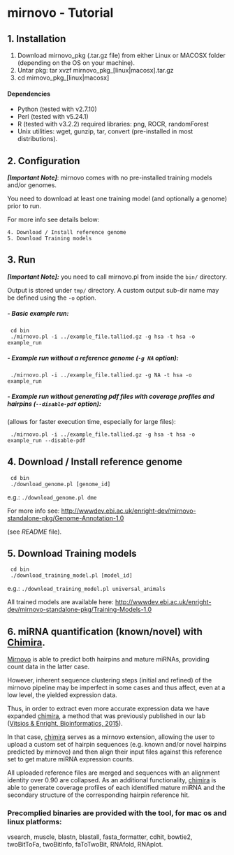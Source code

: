 mirnovo - Tutorial
==================


## 1. Installation
 1. Download mirnovo_pkg (.tar.gz file) from either Linux or MACOSX folder (depending on the OS on your machine). 
 2. Untar pkg: tar xvzf mirnovo_pkg_[linux|macosx].tar.gz
 3. cd mirnovo_pkg_[linux|macosx]

#### Dependencies
- Python (tested with v2.7.10)
- Perl (tested with v5.24.1)
- R (tested with v3.2.2)
	required libraries: png, ROCR, randomForest 
- Unix utilities: wget, gunzip, tar, convert (pre-installed in most distributions).




## 2. Configuration
**_[Important Note]_**: mirnovo comes with no pre-installed training models and/or genomes.

You need to download at least one training model (and optionally a genome) prior to run.

For more info see details below:

	4. Download / Install reference genome
	5. Download Training models 




## 3. Run
**_[Important Note]:_**
you need to call mirnovo.pl from inside the `bin/` directory.

Output is stored under `tmp/` directory. A custom output sub-dir name may be defined using the `-o` option.

##### - Basic example run:
```
 cd bin 
 ./mirnovo.pl -i ../example_file.tallied.gz -g hsa -t hsa -o example_run 
```


##### - Example run without a reference genome (`-g NA` option):
```
 ./mirnovo.pl -i ../example_file.tallied.gz -g NA -t hsa -o example_run
```


##### - Example run without generating pdf files with coverage profiles and hairpins (`--disable-pdf` option):
(allows for faster execution time, especially for large files):
```
 ./mirnovo.pl -i ../example_file.tallied.gz -g hsa -t hsa -o example_run --disable-pdf
``` 





## 4. Download / Install reference genome
```
 cd bin
 ./download_genome.pl [genome_id]
```

e.g.: `./download_genome.pl dme`

For more info see: http://wwwdev.ebi.ac.uk/enright-dev/mirnovo-standalone-pkg/Genome-Annotation-1.0

(see _README_ file).





## 5. Download Training models
```
 cd bin
 ./download_training_model.pl [model_id]
```

e.g.: `./download_training_model.pl universal_animals`

All trained models are available here: 
http://wwwdev.ebi.ac.uk/enright-dev/mirnovo-standalone-pkg/Training-Models-1.0





## 6. miRNA quantification (known/novel) with [Chimira](http://wwwdev.ebi.ac.uk/enright-dev/chimira/).

[Mirnovo](http://wwwdev.ebi.ac.uk/enright-dev/mirnovo/) is able to predict both hairpins and mature miRNAs, providing count data in the latter case. 

However, inherent sequence clustering steps (initial and refined) of the mirnovo pipeline may be imperfect in some cases and thus affect, even at a low level, the yielded expression data. 

Thus, in order to extract even more accurate expression data we have expanded [chimira](http://wwwdev.ebi.ac.uk/enright-dev/chimira/), a method that was previously published in our lab ([Vitsios & Enright, Bioinformatics, 2015](https://academic.oup.com/bioinformatics/article-lookup/doi/10.1093/bioinformatics/btv380)). 

In that case, [chimira](http://wwwdev.ebi.ac.uk/enright-dev/chimira/) serves as a mirnovo extension, allowing the user to upload a custom set of hairpin sequences (e.g. known and/or novel hairpins predicted by mirnovo) and then align their input files against this reference set to get mature miRNA expression counts. 

All uploaded reference files are merged and sequences with an alignment identity over 0.90 are collapsed. As an additional functionality, [chimira](http://wwwdev.ebi.ac.uk/enright-dev/chimira/) is able to generate coverage profiles of each identified mature miRNA and the secondary structure of the corresponding hairpin reference hit.






### Precomplied binaries are provided with the tool, for mac os and linux platforms: 
vsearch, muscle, blastn, blastall, fasta_formatter, cdhit, bowtie2, twoBitToFa, twoBitInfo, faToTwoBit, RNAfold, RNAplot.  
